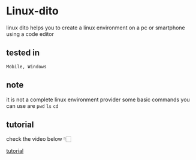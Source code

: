 # Linux-dito
linux dito helps you to create a linux environment on a pc or smartphone 
using a code editor
## tested in
`` Mobile, Windows ``
## note
it is not a complete linux environment provider 
some basic commands you can use are ``pwd`` ``ls`` ``cd``



## tutorial 
check the video below 👇🏻

[tutorial]()

[1]:https://youtube.com/shorts/J5aiBhxPCdY?si=WEh81brcnDvUIrWX
